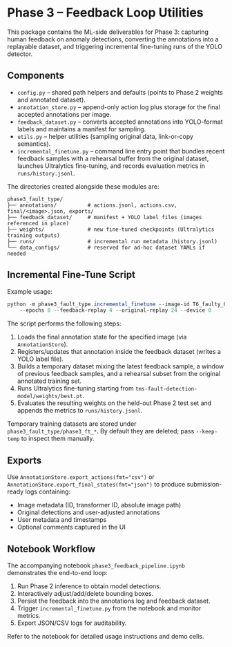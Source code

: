 # Phase 3 – Feedback Loop Utilities

This package contains the ML-side deliverables for Phase 3: capturing human feedback on anomaly detections, converting the annotations into a replayable dataset, and triggering incremental fine-tuning runs of the YOLO detector.

## Components

- `config.py` – shared path helpers and defaults (points to Phase 2 weights and annotated dataset).
- `annotation_store.py` – append-only action log plus storage for the final accepted annotations per image.
- `feedback_dataset.py` – converts accepted annotations into YOLO-format labels and maintains a manifest for sampling.
- `utils.py` – helper utilities (sampling original data, link-or-copy semantics).
- `incremental_finetune.py` – command line entry point that bundles recent feedback samples with a rehearsal buffer from the original dataset, launches Ultralytics fine-tuning, and records evaluation metrics in `runs/history.jsonl`.

The directories created alongside these modules are:

```
phase3_fault_type/
├── annotations/          # actions.jsonl, actions.csv, final/<image>.json, exports/
├── feedback_dataset/     # manifest + YOLO label files (images referenced in place)
├── weights/              # new fine-tuned checkpoints (Ultralytics training outputs)
├── runs/                 # incremental run metadata (history.jsonl)
└── data_configs/         # reserved for ad-hoc dataset YAMLs if needed
```

## Incremental Fine-Tune Script

Example usage:

```powershell
python -m phase3_fault_type.incremental_finetune --image-id T6_faulty_002 \
    --epochs 8 --feedback-replay 4 --original-replay 24 --device 0
```

The script performs the following steps:

1. Loads the final annotation state for the specified image (via `AnnotationStore`).
2. Registers/updates that annotation inside the feedback dataset (writes a YOLO label file).
3. Builds a temporary dataset mixing the latest feedback sample, a window of previous feedback samples, and a rehearsal subset from the original annotated training set.
4. Runs Ultralytics fine-tuning starting from `tms-fault-detection-model/weights/best.pt`.
5. Evaluates the resulting weights on the held-out Phase 2 test set and appends the metrics to `runs/history.jsonl`.

Temporary training datasets are stored under `phase3_fault_type/phase3_ft_*`. By default they are deleted; pass `--keep-temp` to inspect them manually.

## Exports

Use `AnnotationStore.export_actions(fmt="csv")` or `AnnotationStore.export_final_states(fmt="json")` to produce submission-ready logs containing:

- Image metadata (ID, transformer ID, absolute image path)
- Original detections and user-adjusted annotations
- User metadata and timestamps
- Optional comments captured in the UI

## Notebook Workflow

The accompanying notebook `phase3_feedback_pipeline.ipynb` demonstrates the end-to-end loop:

1. Run Phase 2 inference to obtain model detections.
2. Interactively adjust/add/delete bounding boxes.
3. Persist the feedback into the annotations log and feedback dataset.
4. Trigger `incremental_finetune.py` from the notebook and monitor metrics.
5. Export JSON/CSV logs for auditability.

Refer to the notebook for detailed usage instructions and demo cells.
